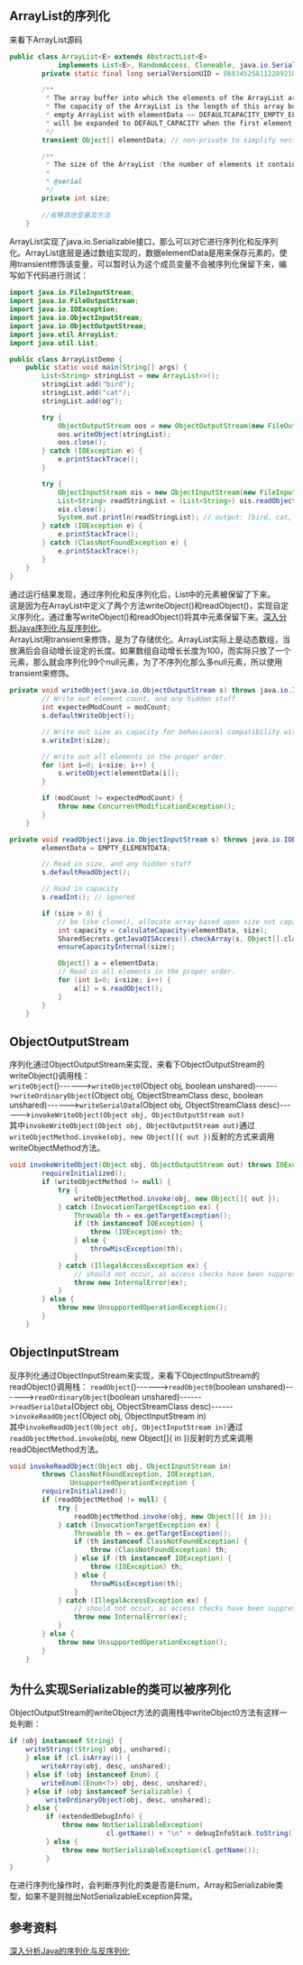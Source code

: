 ## ArrayList的序列化
来看下ArrayList源码
```Java
public class ArrayList<E> extends AbstractList<E>
            implements List<E>, RandomAccess, Cloneable, java.io.Serializable {
        private static final long serialVersionUID = 8683452581122892189L;

        /**
         * The array buffer into which the elements of the ArrayList are stored.
         * The capacity of the ArrayList is the length of this array buffer. Any
         * empty ArrayList with elementData == DEFAULTCAPACITY_EMPTY_ELEMENTDATA
         * will be expanded to DEFAULT_CAPACITY when the first element is added.
         */
        transient Object[] elementData; // non-private to simplify nested class access

        /**
         * The size of the ArrayList (the number of elements it contains).
         *
         * @serial
         */
        private int size;
        
        //省略其他变量及方法
    }
```
ArrayList实现了java.io.Serializable接口，那么可以对它进行序列化和反序列化。ArrayList底层是通过数组实现的，数据elementData是用来保存元素的，使用transient修饰该变量，可以暂时认为这个成员变量不会被序列化保留下来，编写如下代码进行测试：  
```Java
import java.io.FileInputStream;
import java.io.FileOutputStream;
import java.io.IOException;
import java.io.ObjectInputStream;
import java.io.ObjectOutputStream;
import java.util.ArrayList;
import java.util.List;

public class ArrayListDemo {
    public static void main(String[] args) {
        List<String> stringList = new ArrayList<>();
        stringList.add("bird");
        stringList.add("cat");
        stringList.add(og");

        try {
            ObjectOutputStream oos = new ObjectOutputStream(new FileOutputStream("string.txt"));
            oos.writeObject(stringList);
            oos.close();
        } catch (IOException e) {
            e.printStackTrace();
        }

        try {
            ObjectInputStream ois = new ObjectInputStream(new FileInputStream("string.txt"));
            List<String> readStringList = (List<String>) ois.readObject();
            ois.close();
            System.out.println(readStringList); // output: [bird, cat, dog]
        } catch (IOException e) {
            e.printStackTrace();
        } catch (ClassNotFoundException e) {
            e.printStackTrace();
        }
    }
}
```
通过运行结果发现，通过序列化和反序列化后，List中的元素被保留了下来。  
这是因为在ArrayList中定义了两个方法writeObject()和readObject()，实现自定义序列化，通过重写writeObject()和readObject()将其中元素保留下来。[深入分析Java序列化与反序列化](/Java基础/序列化/深入分析Java序列化与反序列化.md)。  
ArrayList用transient来修饰，是为了存储优化。ArrayList实际上是动态数组，当放满后会自动增长设定的长度。如果数组自动增长长度为100，而实际只放了一个元素，那么就会序列化99个null元素，为了不序列化那么多null元素，所以使用transient来修饰。
```Java
private void writeObject(java.io.ObjectOutputStream s) throws java.io.IOException {
        // Write out element count, and any hidden stuff
        int expectedModCount = modCount;
        s.defaultWriteObject();

        // Write out size as capacity for behavioural compatibility with clone()
        s.writeInt(size);

        // Write out all elements in the proper order.
        for (int i=0; i<size; i++) {
            s.writeObject(elementData[i]);
        }

        if (modCount != expectedModCount) {
            throw new ConcurrentModificationException();
        }
    }
```
```Java
private void readObject(java.io.ObjectInputStream s) throws java.io.IOException, ClassNotFoundException {
        elementData = EMPTY_ELEMENTDATA;

        // Read in size, and any hidden stuff
        s.defaultReadObject();

        // Read in capacity
        s.readInt(); // ignored

        if (size > 0) {
            // be like clone(), allocate array based upon size not capacity
            int capacity = calculateCapacity(elementData, size);
            SharedSecrets.getJavaOISAccess().checkArray(s, Object[].class, capacity);
            ensureCapacityInternal(size);

            Object[] a = elementData;
            // Read in all elements in the proper order.
            for (int i=0; i<size; i++) {
                a[i] = s.readObject();
            }
        }
    }
```
## ObjectOutputStream
序列化通过ObjectOutputStream来实现，来看下ObjectOutputStream的writeObject()调用栈：  
`writeObject`()------>`writeObject0`(Object obj, boolean unshared)------>`writeOrdinaryObject`(Object obj, ObjectStreamClass desc, boolean unshared)------>`writeSerialData`(Object obj, ObjectStreamClass desc)------>`invokeWriteObject(Object obj, ObjectOutputStream out)`  
其中`invokeWriteObject(Object obj, ObjectOutputStream out)`通过`writeObjectMethod.invoke(obj, new Object[]{ out })`反射的方式来调用writeObjectMethod方法。
```Java
void invokeWriteObject(Object obj, ObjectOutputStream out) throws IOException, UnsupportedOperationException {
        requireInitialized();
        if (writeObjectMethod != null) {
            try {
                writeObjectMethod.invoke(obj, new Object[]{ out });
            } catch (InvocationTargetException ex) {
                Throwable th = ex.getTargetException();
                if (th instanceof IOException) {
                    throw (IOException) th;
                } else {
                    throwMiscException(th);
                }
            } catch (IllegalAccessException ex) {
                // should not occur, as access checks have been suppressed
                throw new InternalError(ex);
            }
        } else {
            throw new UnsupportedOperationException();
        }
    }
```
## ObjectInputStream
反序列化通过ObjectInputStream来实现，来看下ObjectInputStream的readObject()调用栈：
`readObject`()------>`readObject0`(boolean unshared)------>`readOrdinaryObject`(boolean unshared)------>`readSerialData`(Object obj, ObjectStreamClass desc)------>`invokeReadObject`(Object obj, ObjectInputStream in)  
其中`invokeReadObject(Object obj, ObjectInputStream in)`通过`readObjectMethod.invoke`(obj, new Object[]{ in })反射的方式来调用readObjectMethod方法。  
```Java
void invokeReadObject(Object obj, ObjectInputStream in)
        throws ClassNotFoundException, IOException,
               UnsupportedOperationException {
        requireInitialized();
        if (readObjectMethod != null) {
            try {
                readObjectMethod.invoke(obj, new Object[]{ in });
            } catch (InvocationTargetException ex) {
                Throwable th = ex.getTargetException();
                if (th instanceof ClassNotFoundException) {
                    throw (ClassNotFoundException) th;
                } else if (th instanceof IOException) {
                    throw (IOException) th;
                } else {
                    throwMiscException(th);
                }
            } catch (IllegalAccessException ex) {
                // should not occur, as access checks have been suppressed
                throw new InternalError(ex);
            }
        } else {
            throw new UnsupportedOperationException();
        }
    }
```
## 为什么实现Serializable的类可以被序列化
ObjectOutputStream的writeObject方法的调用栈中writeObject0方法有这样一处判断：  
```Java
if (obj instanceof String) {
    writeString((String) obj, unshared);
    } else if (cl.isArray()) {
        writeArray(obj, desc, unshared);
    } else if (obj instanceof Enum) {
        writeEnum((Enum<?>) obj, desc, unshared);
    } else if (obj instanceof Serializable) {
         writeOrdinaryObject(obj, desc, unshared);
    } else {
         if (extendedDebugInfo) {
             throw new NotSerializableException(
                        cl.getName() + "\n" + debugInfoStack.toString());
         } else {
             throw new NotSerializableException(cl.getName());
         }
}
```
在进行序列化操作时，会判断序列化的类是否是Enum，Array和Serializable类型，如果不是则抛出NotSerializableException异常。  
## 参考资料
[深入分析Java的序列化与反序列化](https://www.hollischuang.com/archives/1140)  
